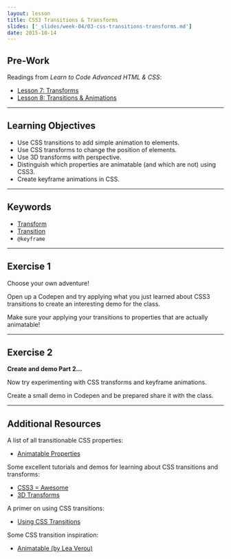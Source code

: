 ```yaml
---
layout: lesson
title: CSS3 Transitions & Transforms
slides: ['_slides/week-04/03-css-transitions-transforms.md']
date: 2015-10-14
---
```


## Pre-Work

Readings from *Learn to Code Advanced HTML & CSS*:

- [Lesson 7: Transforms](http://learn.shayhowe.com/advanced-html-css/css-transforms/)
- [Lesson 8: Transitions & Animations](http://learn.shayhowe.com/advanced-html-css/transitions-animations/)

---

## Learning Objectives

- Use CSS transitions to add simple animation to elements.
- Use CSS transforms to change the position of elements.
- Use 3D transforms with perspective.
- Distinguish which properties are animatable (and which are not) using CSS3.
- Create keyframe animations in CSS.

---

## Keywords

- [Transform](https://developer.mozilla.org/en-US/docs/Web/CSS/transform)
- [Transition](https://developer.mozilla.org/en-US/docs/Web/CSS/transition)
- `@keyframe`

---

## Exercise 1

Choose your own adventure!

Open up a Codepen and try applying what you just learned about CSS3 transitions to create an interesting demo for the class.

Make sure your applying your transitions to properties that are actually animatable!

---

## Exercise 2

**Create and demo Part 2...**

Now try experimenting with CSS transforms and keyframe animations.

Create a small demo in Codepen and be prepared share it with the class.

---

## Additional Resources

A list of all transitionable CSS properties:

- [Animatable Properties](http://www.w3.org/TR/css3-transitions/#animatable-properties-)

Some excellent tutorials and demos for learning about CSS transitions and transforms:

- [CSS3 = Awesome](http://css3.bradshawenterprises.com/)
- [3D Transforms](https://desandro.github.io/3dtransforms/)

A primer on using CSS transitions:

- [Using CSS Transitions](https://developer.mozilla.org/en-US/docs/Web/Guide/CSS/Using_CSS_transitions)

Some CSS transition inspiration:

- [Animatable (by Lea Verou)](http://leaverou.github.io/animatable/)
